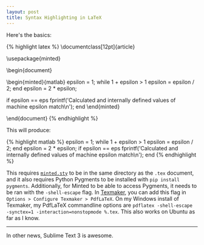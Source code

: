 ```yaml
---
layout: post
title: Syntax Highlighting in LaTeX
---
```


Here's the basics:

{% highlight latex %}
\documentclass[12pt]{article}

\usepackage{minted}

\begin{document}

\begin{minted}{matlab}
epsilon = 1;
while 1 + epsilon > 1
    epsilon = epsilon / 2;
end
epsilon = 2 * epsilon;

if epsilon == eps
    fprintf('Calculated and internally defined values of machine epsilon match\n');
end
\end{minted}

\end{document}
{% endhighlight %}

This will produce:

{% highlight matlab %}
epsilon = 1;
while 1 + epsilon > 1
    epsilon = epsilon / 2;
end
epsilon = 2 * epsilon;
if epsilon == eps
    fprintf('Calculated and internally defined values of machine epsilon match\n');
end
{% endhighlight %}

This requires [`minted.sty`](https://github.com/gpoore/minted/blob/master/source/minted.sty) to be in the same directory as the `.tex` document, and it also requires Python Pygments to be installed with `pip install pygments`. Additionally, for Minted to be able to access Pygments, it needs to be ran with the `-shell-escape` flag. In [Texmaker](http://www.xm1math.net/texmaker/), you can add this flag in `Options > Configure Texmaker > PdfLaTeX`. On my Windows install of Texmaker, my PdfLaTeX commandline options are `pdflatex -shell-escape -synctex=1 -interaction=nonstopmode %.tex`. This also works on Ubuntu as far as I know.

---

In other news, Sublime Text 3 is awesome.
